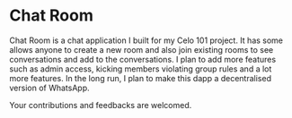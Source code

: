 # Chat Room

Chat Room is a chat application I built for my Celo 101 project. It has some allows anyone to create a new room and also join existing rooms to see conversations and add to the conversations. I plan to add more features such as admin access, kicking members violating group rules and a lot more features. In the long run, I plan to make this dapp a decentralised version of WhatsApp. 

Your contributions and feedbacks are welcomed.
